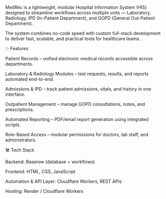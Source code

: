 MedRec is a lightweight, modular Hospital Information System (HIS) designed to streamline workflows across multiple units — Laboratory, Radiology, IPD (In-Patient Department), and GOPD (General Out-Patient Department).

The system combines no-code speed with custom full-stack development to deliver fast, scalable, and practical tools for healthcare teams.

✨ Features

Patient Records – unified electronic medical records accessible across departments.

Laboratory & Radiology Modules – test requests, results, and reports automated end-to-end.

Admissions & IPD – track patient admissions, vitals, and history in one interface.

Outpatient Management – manage GOPD consultations, notes, and prescriptions.

Automated Reporting – PDF/email report generation using integrated scripts.

Role-Based Access – modular permissions for doctors, lab staff, and administrators.

🛠 Tech Stack

Backend: Baserow
 (database + workflows)

Frontend: HTML, CSS, JavaScript

Automation & API Layer: Cloudflare Workers, REST APIs

Hosting: Render / Cloudflare Workers
